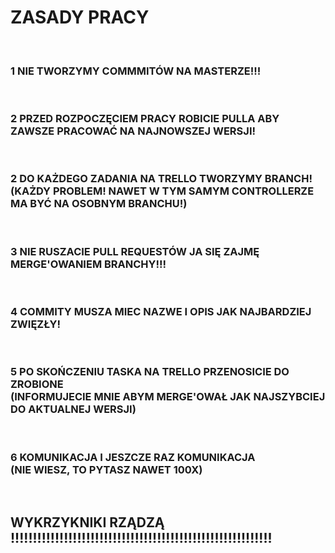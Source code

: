 <h1>ZASADY PRACY</h1><br>
<h3>1 NIE TWORZYMY COMMMITÓW NA MASTERZE!!!</h3><br>
<h3>2 PRZED ROZPOCZĘCIEM PRACY ROBICIE <b>PULLA</b> ABY ZAWSZE PRACOWAĆ NA NAJNOWSZEJ WERSJI!</h3><br>
<h3>2 DO KAŻDEGO ZADANIA NA <b>TRELLO</b> TWORZYMY <b>BRANCH</b>!<br>
    (KAŻDY PROBLEM! NAWET W TYM SAMYM CONTROLLERZE MA BYĆ NA OSOBNYM BRANCHU!)</h3><br>
<h3>3 NIE RUSZACIE <b>PULL REQUESTÓW</b> JA SIĘ ZAJMĘ MERGE'OWANIEM BRANCHY!!!</h3><br>
<h3>4 <b>COMMITY</b> MUSZA MIEC NAZWE I OPIS JAK NAJBARDZIEJ ZWIĘZŁY!</h3><br>
<h3>5 PO SKOŃCZENIU TASKA NA TRELLO PRZENOSICIE DO ZROBIONE<br>
    (INFORMUJECIE MNIE ABYM MERGE'OWAŁ JAK NAJSZYBCIEJ DO AKTUALNEJ WERSJI)</h3><br>
<h3>6 KOMUNIKACJA I JESZCZE RAZ KOMUNIKACJA<br>
    (NIE WIESZ, TO PYTASZ NAWET 100X)</h3><br>
<h2>WYKRZYKNIKI RZĄDZĄ !!!!!!!!!!!!!!!!!!!!!!!!!!!!!!!!!!!!!!!!!!!!!!!!!!!!!!!!!!!</h2>
